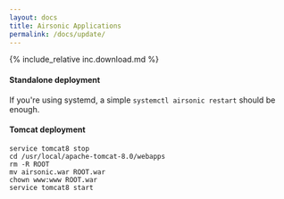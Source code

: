 ```yaml
---
layout: docs
title: Airsonic Applications
permalink: /docs/update/
---
```


{% include_relative inc.download.md %}

#### Standalone deployment

If you're using systemd, a simple `systemctl airsonic restart` should be
enough.


#### Tomcat deployment

```
service tomcat8 stop
cd /usr/local/apache-tomcat-8.0/webapps
rm -R ROOT
mv airsonic.war ROOT.war
chown www:www ROOT.war
service tomcat8 start
```

